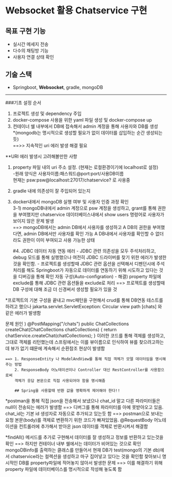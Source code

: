 # Websocket 활용 Chatservice 구현

##  목표 구현 기능

- 실시간 메세지 전송
- 다수의 채팅방 기능
- 사용자 연결 상태 확인


##  기술 스택

- Springboot, **Websocket**, gradle, mongoDB




-----------------------------------------------

###기초 설정 순서
1. 프로젝트 생성 및 dependency 주입
2. docker-compose 사용을 위한 yaml 파일 생성 및 docker-compose up
3. 컨테이너 쉘 내부에서 DB에 접속해서 admin 계정을 통해 사용자와 DB를 생성<br>
	*(mongodb는 명시적으로 생성할 필요가 없이 데이터를 삽입하는 순간 생성되는듯)
	<br>==>> 지속적인 uri 에러 발생 해결 필요
	
**URI 에러 발생시 고려해볼만한 사항
1. property 파일 내의 uri 주소 설정. (현재는 로컬환경이기에 localhost로 설정)<br>
	-원래 양식은 사용자이름:패스워드@port:port/사용DB이름<br>
	현재는  psw:psw@localhost:27017/chatservice? 로 사용중
2. gradle 내에 의존성이 잘 주입되어 있는지
3. docker내에서 mongoDB 실행 여부 및 사용자 인증 과정 확인<br>
	3-1) mongoDB내에서 admin 계정으로 psw 계정을 생성하고, grant를 통해 권한을 부여했지만 chatservice 데이터베이스내에서 show users 명령어로 사용자가 보이지 않은 문제 발생<br>
	==> mongoDB에서는 admin DB에서 사용자를 생성하고 A DB의 권한을 부여했다면, admin DB에서만 사용자를 확인 가능 A DB내에서 사용자를 확인할 수 없더라도 권한이 이미 부여되고 사용 가능한 상태
	
	#4. JDBC 데이터 자동 연동 에러
		- JDBC 관련 의존성을 모두 주석처리하고, debug 모드를 통해 실행했으나
		여전히 JDBC 드라이버를 찾기 위한 에러가 발생한 것을 확인함.
		- 프로젝트를 생성할때 JDBC 관련 옵션을 선택해서 디펜던시에 주석처리를 해도
		Springboot가 자동으로 데이터를 연동하기 위해 시도하고 있다는 것을 디버깅을 통해 확인
		자동 구성(Auto-configration)
		- 해결) property 파일에 exclude를 통해 JDBC 관련 옵션들을 exclude로 처리
		==> 프로젝트를 생성할때 DB 구성에 대해 조금 더 신경써서 생성할 필요가 있을 것
		
		
		
		
*프로젝트의 기본 구성을 끝내고 mvc패턴을 구현해서 crud를 통해 DB연동 테스트를 하려고 했으나
jakarta.servlet.ServletException: Circular view path [chats] 
와 같은 에러가 발생함

문제 원인 )
    @PostMapping("/chats")
    public ChatCollections createChat(ChatCollections chatCollections) {
        return chatService.createChat(chatCollections);
    }
    이러한 코드를 통해 객체를 생성하고, 그대로 객체를 리턴했는데 
    스프링에서는 이를 뷰이름으로 인식하여 뷰를 찾으려고하는데 뷰가 없기 떄문에 계속해서 순환참조 현상이 발생함
    
    ==> 1. ResponseEntity 나 ModelAndView를 통해 직접 객체가 모델 데이터임을 명시해주는 방법
    	2. ResponseBody 어노테이션이나 Controller 대신 RestController를 사용함으로써
    	객체가 응답 본문으로 직접 사용되어야 함을 명시해줌 
    	
    	## Spring을 사용할때 반환 값을 명확하게 제어해야 한다!!
    	
    	
*postman을 통해 직접 json을 전송해서 보냈으나
chat_id 말고 다른 파라미터들은 null이 전송되는 에러가 발생함
==> 디버그를 통해 파라미터를 아예 못받아오고 있음. chat_id는 기본 id 생성자로 자동으로 추가되고 있는듯 함
==> postman으로 보내는 요청 본문(body)를 객체로 변환하기 위한 코드가 빠져있었음. 
@RequestBody 어노테이션을 컨트롤러에 추가해서 받아온 json 데이터를 객체로 반환시켜서 해결함



*findAll() 메서드를 추가로 구현해서 데이터를 잘 생성하고 정보를 반환하고 있는것을 확인
==> 하지만 컨테이너 내부 쉘에서는 데이터가 비어있는 것으로 확인
mongoDBinfo를 출력하는 클래스를 만들어서 현재 DB가 test(mongo의 기본 db)에서 chatservice라는 컬렉션을 생성하고 마구 집어넣고 있다는 것을 확인함
찾아보니 명시적인 DB를 property파일에 적어놓지 않아서 발생한 문제
==> 이를 해결하기 위해 property 파일에 데이터베이스를 명시적으로 작성해 놓도록 함